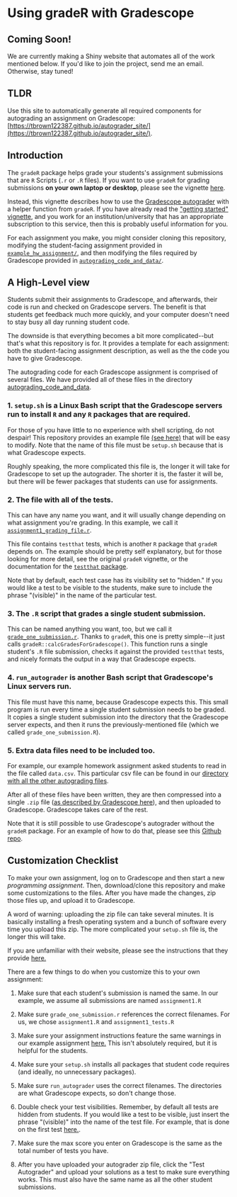 # Using gradeR with Gradescope

## Coming Soon!

We are currently making a Shiny website that automates all of the work mentioned below. If you'd like to join the project, send me an email. Otherwise, stay tuned! 

## TLDR

Use this site to automatically generate all required components for autograding an assignment on Gradescope: [https://tbrown122387.github.io/autograder_site/](https://tbrown122387.github.io/autograder_site/).

## Introduction 

The `gradeR` package helps grade your students's assignment submissions that are `R` Scripts (`.r` or `.R` files). If you want to use `gradeR` for grading submissions **on your own laptop or desktop**, please see the vignette [here](https://cran.r-project.org/web/packages/gradeR/vignettes/gradeR.html). 

Instead, this vignette describes how to use the [Gradescope autograder](https://gradescope-autograders.readthedocs.io/en/latest/) with a helper function from `gradeR`. If you have already read the ["getting started" vignette](https://cran.r-project.org/web/packages/gradeR/vignettes/gradeR.html), and you work for an institution/university that has an appropriate subscription to this service, then this is probably useful information for you. 

For each assignment you make, you might consider cloning this repository, modifying the student-facing assignment provided in [`example_hw_assignment/`](https://github.com/tbrown122387/Using-gradeR-for-the-Gradescope-Autograder/tree/master/example_hw_assignment), and then modifying the files required by Gradescope provided in [`autograding_code_and_data/`](https://github.com/tbrown122387/Using-gradeR-for-the-Gradescope-Autograder/tree/master/autograding_code_and_data).

## A High-Level view

Students submit their assignments to Gradescope, and afterwards, their code is run and checked on Gradescope servers. The benefit is that students get feedback much more quickly, and your computer doesn't need to stay busy all day running student code. 

The downside is that everything becomes a bit more complicated--but that's what this repository is for. It provides a template for each assignment: both the student-facing assignment description, as well as the the code you have to give Gradescope. 

The autograding code for each Gradescope assignment is comprised of several files. We have provided all of these files in the directory [autograding_code_and_data](https://github.com/tbrown122387/Using-gradeR-for-the-Gradescope-Autograder/tree/master/autograding_code_and_data).

### 1. `setup.sh` is a Linux Bash script that the Gradescope servers run to install `R` and any `R` packages that are required.

For those of you have little to no experience with shell scripting, do not despair! This repository provides an example file [(see here)](https://github.com/tbrown122387/Using-gradeR-for-the-Gradescope-Autograder/blob/master/autograding_code_and_data/setup.sh) that will be easy to modify. Note that the name of this file must be `setup.sh` because that is what Gradescope expects. 

Roughly speaking, the more complicated this file is, the longer it will take for Gradescope to set up the autograder. The shorter it is, the faster it will be, but there will be fewer packages that students can use for assignments.

### 2. The file with all of the tests. 

This can have any name you want, and it will usually change depending on what assignment you're grading. In this example, we call it [`assignment1_grading_file.r`](https://github.com/tbrown122387/Using-gradeR-for-the-Gradescope-Autograder/blob/master/autograding_code_and_data/assignment1_tests.r). 

This file contains `testthat` tests, which is another `R` package that `gradeR` depends on. The example should be pretty self explanatory, but for those looking for more detail, see the original `gradeR` vignette, or the documentation for the [`testthat` package](https://testthat.r-lib.org/). 

Note that by default, each test case has its visibility set to "hidden." If you would like a test to be visible to the students, make sure to include the phrase "(visible)" in the name of the particular test. 

### 3. The `.R` script that grades a single student submission. 

This can be named anything you want, too, but we call it [`grade_one_submission.r`](https://github.com/tbrown122387/Using-gradeR-for-the-Gradescope-Autograder/blob/master/autograding_code_and_data/grade_one_submission.r). Thanks to `gradeR`, this one is pretty simple--it just calls `gradeR::calcGradesForGradescope()`. This function runs a single student's `.R` file submission, checks it against the provided `testthat` tests, and nicely formats the output in a way that Gradescope expects. 

### 4. `run_autograder` is another Bash script that Gradescope's Linux servers run. 

This file must have this name, because Gradescope expects this. This small program is run every time a single student submission needs to be graded. It copies a single student submission into the directory that the Gradescope server expects, and then it runs the previously-mentioned file (which we called `grade_one_submission.R`). 

### 5. Extra data files need to be included too. 

For example, our example homework assignment asked students to read in the file called `data.csv`. This particular csv file can be found in our [directory with all the other autograding files](https://github.com/tbrown122387/Using-gradeR-for-the-Gradescope-Autograder/tree/master/autograding_code_and_data).

After all of these files have been written, they are then compressed into a single `.zip` file ([as described by Gradescope here](https://gradescope-autograders.readthedocs.io/en/latest/specs/)), and then uploaded to Gradescope. Gradescope takes care of the rest. 

Note that it is still possible to use Gradescope's autograder without the `gradeR` package. For an example of how to do that, please see this [Github repo](https://github.com/guerzh/r_autograde_gradescope).

## Customization Checklist

To make your own assignment, log on to Gradescope and then start a new *programming assignment*. Then, download/clone this repository and make some customizations to the files. After you have made the changes, zip those files up, and upload it to Gradescope. 

A word of warning: uploading the zip file can take several minutes. It is basically installing a fresh operating system and a bunch of software every time you upload this zip. The more complicated your `setup.sh` file is, the longer this will take.

If you are unfamiliar with their website, please see the instructions that they provide [here.](https://gradescope-autograders.readthedocs.io/en/latest/getting_started/)

There are a few things to do when you customize this to your own assignment:

1. Make sure that each student's submission is named the same. In our example, we assume all submissions are named `assignment1.R`

2. Make sure `grade_one_submission.r` references the correct filenames. For us, we chose `assignment1.R` and `assignment1_tests.R`

3. Make sure your assignment instructions feature the same warnings in our example assignment [here.](https://github.com/tbrown122387/Using-gradeR-for-the-Gradescope-Autograder/blob/master/example_hw_assignment/fake_hw1.pdf) This isn't absolutely required, but it is helpful for the students. 

4. Make sure your `setup.sh` installs all packages that student code requires (and ideally, no unnecessary packages).  

5. Make sure `run_autograder` uses the correct filenames. The directories are what Gradescope expects, so don't change those.

6. Double check your test visibilities. Remember, by default all tests are hidden from students. If you would like a test to be visible, just insert the phrase "(visible)" into the name of the test file. For example, that is done on the first test [here.](https://github.com/tbrown122387/Using-gradeR-for-the-Gradescope-Autograder/blob/master/autograding_code_and_data/assignment1_tests.r).

7. Make sure the max score you enter on Gradescope is the same as the total number of tests you have. 

8. After you have uploaded your autograder zip file, click the "Test Autograder" and upload your solutions as a test to make sure everything works. This must also have the same name as all the other student submissions.
